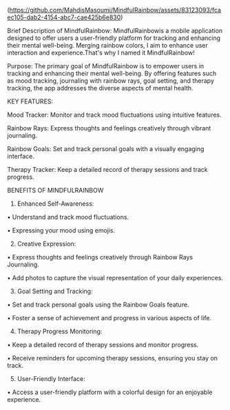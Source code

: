 (https://github.com/MahdisMasoumi/MindfulRainbow/assets/83123093/fcaec105-dab2-4154-abc7-cae425b6e830)


Brief Description of MindfulRainbow:
MindfulRainbowis a mobile application designed to offer users a user-friendly platform for tracking and enhancing their mental well-being. Merging rainbow colors, I aim to enhance user interaction and experience.That's why I named it MindfulRainbow!


Purpose:
The primary goal of MindfulRainbow is to empower users in tracking and enhancing their mental well-being. By offering features such as mood tracking, journaling with rainbow rays, goal setting, and therapy tracking, the app addresses the diverse aspects of mental health.


KEY FEATURES:

Mood Tracker: Monitor and track mood fluctuations using intuitive features.

Rainbow Rays: Express thoughts and feelings creatively through vibrant journaling.

Rainbow Goals: Set and track personal goals with a visually engaging interface.

Therapy Tracker: Keep a detailed record of therapy sessions and track progress.


BENEFITS OF MINDFULRAINBOW
1. Enhanced Self-Awareness:

• Understand and track mood fluctuations.

• Expressing your mood using emojis.

2. Creative Expression:

• Express thoughts and feelings creatively through Rainbow Rays Journaling.

• Add photos to capture the visual representation of your daily experiences.

3. Goal Setting and Tracking:

• Set and track personal goals using the Rainbow Goals feature.

• Foster a sense of achievement and progress in various aspects of life.

4. Therapy Progress Monitoring:

• Keep a detailed record of therapy sessions and monitor progress.

• Receive reminders for upcoming therapy sessions, ensuring you stay on track.

5. User-Friendly Interface:

• Access a user-friendly platform with a colorful design for an enjoyable experience.
